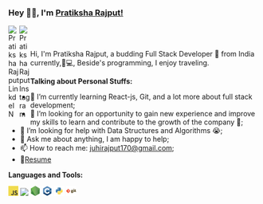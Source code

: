 ### Hey 👋🏽, I'm [Pratiksha Rajput!](https://github.com/juhi0710) 

<a href="https://www.linkedin.com/in/pratiksha-rajput-40b5371bb/">
  <img align="left" alt="Pratiksha Rajput LinkdeIN" width="22px" src="https://cdn.jsdelivr.net/npm/simple-icons@v3/icons/linkedin.svg" />
</a>
<a href="https://www.instagram.com/juhirajput07/">
  <img align="left" alt="PratikshaRajput Instagram" width="22px" src="https://cdn.jsdelivr.net/npm/simple-icons@v3/icons/instagram.svg" />
</a>
<br />
<br />

Hi, I'm Pratiksha Rajput, a  budding Full Stack Developer 🚀 from India currently,🏽‍💻, Beside's programming, I enjoy traveling.
  
**Talking about Personal Stuffs:**

- 🌱 I’m currently learning React-js, Git, and a lot more about full stack development; 
- 👯 I’m looking for an opportunity to gain new experience and improve my skills to learn and contribute to the growth of the company 🤝;
- 🤔 I’m looking for help with Data Structures and Algorithms 😭;
- 💬 Ask me about anything, I am happy to help;
- 📫 How to reach me: juhirajput170@gmail.com;
- 📝[Resume](file:///C:/Users/FJ/Downloads/my_resume%20(2)%20(2).pdf)

**Languages and Tools:**  

<code><img height="20" src="https://raw.githubusercontent.com/github/explore/80688e429a7d4ef2fca1e82350fe8e3517d3494d/topics/javascript/javascript.png"></code>
<code><img height="20" src="https://upload.wikimedia.org/wikipedia/commons/thumb/1/10/CSS3_and_HTML5_logos_and_wordmarks.svg/791px-CSS3_and_HTML5_logos_and_wordmarks.svg.png"></code>
<code><img height="20" src="https://raw.githubusercontent.com/github/explore/80688e429a7d4ef2fca1e82350fe8e3517d3494d/topics/nodejs/nodejs.png"></code>
<code><img height="20" src="https://raw.githubusercontent.com/github/explore/80688e429a7d4ef2fca1e82350fe8e3517d3494d/topics/cpp/cpp.png"></code>
<code><img height="20" src="https://raw.githubusercontent.com/github/explore/80688e429a7d4ef2fca1e82350fe8e3517d3494d/topics/python/python.png"></code>
<code><img height="20" src="https://raw.githubusercontent.com/github/explore/80688e429a7d4ef2fca1e82350fe8e3517d3494d/topics/git/git.png"></code>



